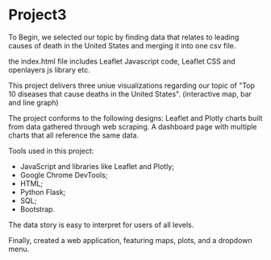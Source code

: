 # Project3
To Begin, we selected our topic by finding data that relates to leading causes of death in the United States and merging it into one csv file.

the index.html file includes Leaflet Javascript code, Leaflet CSS and openlayers js library etc.

This project delivers three uniue visualizations regarding our topic of "Top 10 diseases that cause deaths in the United States". 
(interactive map, bar and line graph)

The project conforms to the following designs:
Leaflet and Plotly charts built from data gathered through web scraping.
A dashboard page with multiple charts that all reference the same data.

Tools used in this project: 
- JavaScript and libraries like Leaflet and Plotly;
- Google Chrome DevTools;
- HTML;
- Python Flask;
- SQL;
- Bootstrap.


The data story is easy to interpret for users of all levels.

Finally, created a web application, featuring maps, plots, and a dropdown menu.
